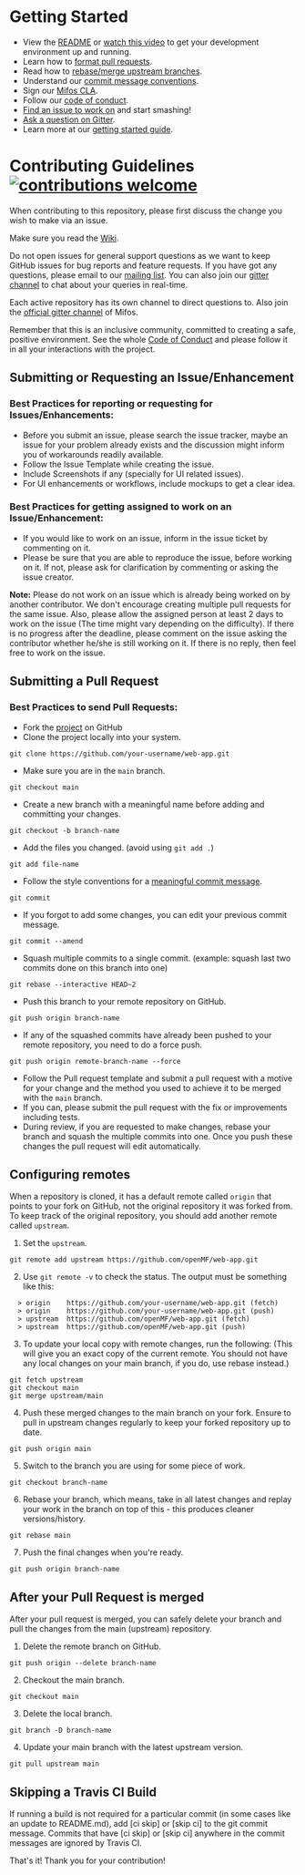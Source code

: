 # Getting Started

- View the [README](../README.md) or [watch this video](https://youtu.be/OnxxC3K2oro) to get your development environment up and running.
- Learn how to [format pull requests](#submitting-a-pull-request).
- Read how to [rebase/merge upstream branches](#configuring-remotes).
- Understand our [commit message conventions](https://github.com/openMF/web-app/blob/main/.github/COMMIT_MESSAGE.md).
- Sign our [Mifos CLA](http://mifos.org/about-us/financial-legal/mifos-contributor-agreement/).
- Follow our [code of conduct](CODE_OF_CONDUCT.md).
- [Find an issue to work on](https://github.com/openMF/web-app/issues) and start smashing!
- [Ask a question on Gitter](https://gitter.im/openMF/web-app).
- Learn more at our [getting started guide](https://mifosforge.jira.com/wiki/spaces/RES/pages/464322561/New+Contributor+Getting+Started+Guide).

# Contributing Guidelines [![contributions welcome](https://img.shields.io/badge/contributions-welcome-brightgreen.svg?style=flat)](https://github.com/openMF/web-app/issues)

When contributing to this repository, please first discuss the change you wish to make via an issue.

Make sure you read the [Wiki](https://github.com/openMF/web-app/wiki).

Do not open issues for general support questions as we want to keep GitHub issues for bug reports and feature requests. If you have got any questions, please email to our [mailing list](https://sourceforge.net/projects/mifos/lists/mifos-developer). You can also join our [gitter channel](https://gitter.im/openMF/web-app) to chat about your queries in real-time.

Each active repository has its own channel to direct questions to. Also join the [official gitter channel](https://gitter.im/openMF/mifos) of Mifos.

Remember that this is an inclusive community, committed to creating a safe, positive environment. See the whole [Code of Conduct](CODE_OF_CONDUCT.md) and please follow it in all your interactions with the project.

## Submitting or Requesting an Issue/Enhancement

### Best Practices for reporting or requesting for Issues/Enhancements:

- Before you submit an issue, please search the issue tracker, maybe an issue for your problem already exists and the discussion might inform you of workarounds readily available.
- Follow the Issue Template while creating the issue.
- Include Screenshots if any (specially for UI related issues).
- For UI enhancements or workflows, include mockups to get a clear idea.

### Best Practices for getting assigned to work on an Issue/Enhancement:

- If you would like to work on an issue, inform in the issue ticket by commenting on it.
- Please be sure that you are able to reproduce the issue, before working on it. If not, please ask for clarification by commenting or asking the issue creator.

**Note:** Please do not work on an issue which is already being worked on by another contributor. We don't encourage creating multiple pull requests for the same issue. Also, please allow the assigned person at least 2 days to work on the issue (The time might vary depending on the difficulty). If there is no progress after the deadline, please comment on the issue asking the contributor whether he/she is still working on it. If there is no reply, then feel free to work on the issue.

## Submitting a Pull Request

### Best Practices to send Pull Requests:

- Fork the [project](https://github.com/openMF/web-app) on GitHub
- Clone the project locally into your system.

```
git clone https://github.com/your-username/web-app.git
```

- Make sure you are in the `main` branch.

```
git checkout main
```

- Create a new branch with a meaningful name before adding and committing your changes.

```
git checkout -b branch-name
```

- Add the files you changed. (avoid using `git add .`)

```
git add file-name
```

- Follow the style conventions for a [meaningful commit message](COMMIT_MESSAGE.md).

```
git commit
```

- If you forgot to add some changes, you can edit your previous commit message.

```
git commit --amend
```

- Squash multiple commits to a single commit. (example: squash last two commits done on this branch into one)

```
git rebase --interactive HEAD~2
```

- Push this branch to your remote repository on GitHub.

```
git push origin branch-name
```

- If any of the squashed commits have already been pushed to your remote repository, you need to do a force push.

```
git push origin remote-branch-name --force
```

- Follow the Pull request template and submit a pull request with a motive for your change and the method you used to achieve it to be merged with the `main` branch.
- If you can, please submit the pull request with the fix or improvements including tests.
- During review, if you are requested to make changes, rebase your branch and squash the multiple commits into one. Once you push these changes the pull request will edit automatically.

## Configuring remotes

When a repository is cloned, it has a default remote called `origin` that points to your fork on GitHub, not the original repository it was forked from. To keep track of the original repository, you should add another remote called `upstream`.

1. Set the `upstream`.

```
git remote add upstream https://github.com/openMF/web-app.git
```

2. Use `git remote -v` to check the status. The output must be something like this:

```
  > origin    https://github.com/your-username/web-app.git (fetch)
  > origin    https://github.com/your-username/web-app.git (push)
  > upstream  https://github.com/openMF/web-app.git (fetch)
  > upstream  https://github.com/openMF/web-app.git (push)
```

3. To update your local copy with remote changes, run the following: (This will give you an exact copy of the current remote. You should not have any local changes on your main branch, if you do, use rebase instead.)

```
git fetch upstream
git checkout main
git merge upstream/main
```

4. Push these merged changes to the main branch on your fork. Ensure to pull in upstream changes regularly to keep your forked repository up to date.

```
git push origin main
```

5. Switch to the branch you are using for some piece of work.

```
git checkout branch-name
```

6. Rebase your branch, which means, take in all latest changes and replay your work in the branch on top of this - this produces cleaner versions/history.

```
git rebase main
```

7. Push the final changes when you're ready.

```
git push origin branch-name
```

## After your Pull Request is merged

After your pull request is merged, you can safely delete your branch and pull the changes from the main (upstream) repository.

1. Delete the remote branch on GitHub.

```
git push origin --delete branch-name
```

2. Checkout the main branch.

```
git checkout main
```

3. Delete the local branch.

```
git branch -D branch-name
```

4. Update your main branch with the latest upstream version.

```
git pull upstream main
```

## Skipping a Travis CI Build

If running a build is not required for a particular commit (in some cases like an update to README.md), add [ci skip] or [skip ci] to the git commit message. Commits that have [ci skip] or [skip ci] anywhere in the commit messages are ignored by Travis CI.

That's it! Thank you for your contribution!
